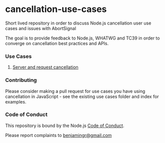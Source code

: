 # cancellation-use-cases

Short lived repository in order to discuss Node.js cancellation user use cases and issues with AbortSignal

The goal is to provide feedback to Node.js, WHATWG and TC39 in order to converge on cancellation best practices and APIs. 

### Use Cases

 1. [Server and request cancellation](use-cases/01-server-process-request.md)
 
### Contributing

Please consider making a pull request for use cases you have using cancellation in JavaScript - see the existing use cases folder and index for examples.

### Code of Conduct

This repository is bound by the Node.js [Code of Conduct](https://github.com/nodejs/admin/blob/master/CODE_OF_CONDUCT.md).

Please report complaints to benjamingr@gmail.com 
